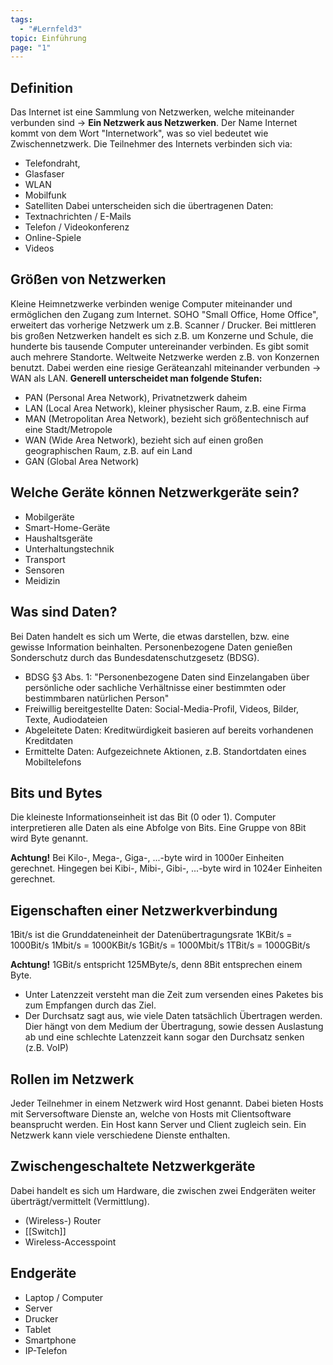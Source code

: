 ```yaml
---
tags:
  - "#Lernfeld3"
topic: Einführung
page: "1"
---
```

## Definition
Das Internet ist eine Sammlung von Netzwerken, welche miteinander verbunden sind -> **Ein Netzwerk aus Netzwerken**. Der Name Internet kommt von dem Wort "Internetwork", was so viel bedeutet wie Zwischennetzwerk. 
Die Teilnehmer des Internets verbinden sich via:
+ Telefondraht,
+ Glasfaser
+ WLAN
+ Mobilfunk
+ Satelliten
Dabei unterscheiden sich die übertragenen Daten:
+ Textnachrichten / E-Mails
+ Telefon / Videokonferenz
+ Online-Spiele
+ Videos

## Größen von Netzwerken
Kleine Heimnetzwerke verbinden wenige Computer miteinander und ermöglichen den Zugang zum Internet.
SOHO "Small Office, Home Office", erweitert das vorherige Netzwerk um z.B. Scanner / Drucker.
Bei mittleren bis großen Netzwerken handelt es sich z.B. um Konzerne und Schule, die hunderte bis tausende Computer untereinander verbinden.
Es gibt somit auch mehrere Standorte.
Weltweite Netzwerke werden z.B. von Konzernen benutzt. Dabei werden eine riesige Geräteanzahl miteinander verbunden -> WAN als LAN.
**Generell unterscheidet man folgende Stufen:**
+ PAN (Personal Area Network), Privatnetzwerk daheim
+ LAN (Local Area Network), kleiner physischer Raum, z.B. eine  Firma
+ MAN (Metropolitan Area Network), bezieht sich größentechnisch auf eine Stadt/Metropole 
+ WAN (Wide Area Network), bezieht sich auf einen großen geographischen Raum, z.B. auf ein Land
+ GAN (Global Area Network)

## Welche Geräte können Netzwerkgeräte sein?
+ Mobilgeräte
+ Smart-Home-Geräte
+ Haushaltsgeräte
+ Unterhaltungstechnik
+ Transport
+ Sensoren
+ Meidizin
## Was sind Daten?
Bei Daten handelt es sich um Werte, die etwas darstellen, bzw. eine gewisse Information beinhalten.
Personenbezogene Daten genießen Sonderschutz durch das Bundesdatenschutzgesetz (BDSG).
+ BDSG §3 Abs. 1: "Personenbezogene Daten sind Einzelangaben über persönliche oder sachliche Verhältnisse einer bestimmten oder bestimmbaren natürlichen Person"
+ Freiwillig bereitgestellte Daten: Social-Media-Profil, Videos, Bilder, Texte, Audiodateien
+ Abgeleitete Daten: Kreditwürdigkeit basieren auf bereits vorhandenen Kreditdaten
+ Ermittelte Daten: Aufgezeichnete Aktionen, z.B. Standortdaten eines Mobiltelefons

## Bits und Bytes
Die kleineste Informationseinheit ist das Bit (0 oder 1). Computer interpretieren alle Daten als eine Abfolge von Bits.
Eine Gruppe von 8Bit wird Byte genannt.

**Achtung!**
Bei Kilo-, Mega-, Giga-, ...-byte  wird in 1000er Einheiten gerechnet. Hingegen bei Kibi-, Mibi-, Gibi-, ...-byte wird in 1024er Einheiten gerechnet.

## Eigenschaften einer Netzwerkverbindung
1Bit/s ist die Grunddateneinheit der Datenübertragungsrate
1KBit/s = 1000Bit/s
1Mbit/s = 1000KBit/s
1GBit/s = 1000Mbit/s
1TBit/s = 1000GBit/s

**Achtung!**
1GBit/s entspricht 125MByte/s, denn 8Bit entsprechen einem Byte.

+ Unter Latenzzeit versteht man die Zeit zum versenden eines Paketes bis zum Empfangen durch das Ziel.
+ Der Durchsatz sagt aus, wie viele Daten tatsächlich Übertragen werden. Dier hängt von dem Medium der Übertragung, sowie dessen Auslastung ab und eine schlechte Latenzzeit kann sogar den Durchsatz senken (z.B. VoIP)

## Rollen im Netzwerk
Jeder Teilnehmer in einem Netzwerk wird Host genannt.
Dabei bieten Hosts mit Serversoftware Dienste an, welche von Hosts mit Clientsoftware beansprucht werden.
Ein Host kann Server und Client zugleich sein.
Ein Netzwerk kann viele verschiedene Dienste enthalten.

## Zwischengeschaltete Netzwerkgeräte
Dabei handelt es sich um Hardware, die zwischen zwei Endgeräten weiter überträgt/vermittelt (Vermittlung).
+ (Wireless-) Router
+ [[Switch]]
+ Wireless-Accesspoint

## Endgeräte
+ Laptop / Computer
+ Server
+ Drucker
+ Tablet
+ Smartphone
+ IP-Telefon

